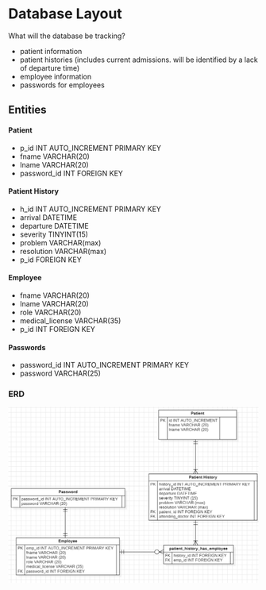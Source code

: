 # Database Layout

What will the database be tracking?
 - patient information
 - patient histories (includes current admissions. will be identified by a lack of departure time)
 - employee information
 - passwords for employees

## Entities

#### Patient
  - p_id INT AUTO_INCREMENT PRIMARY KEY
  - fname VARCHAR(20)
  - lname VARCHAR(20)
  - password_id INT FOREIGN KEY

#### Patient History
  - h_id INT AUTO_INCREMENT PRIMARY KEY
  - arrival DATETIME
  - departure DATETIME
  - severity TINYINT(15)
  - problem VARCHAR(max)
  - resolution VARCHAR(max)
  - p_id FOREIGN KEY

#### Employee
  - fname VARCHAR(20)
  - lname VARCHAR(20)
  - role VARCHAR(20)
  - medical_license VARCHAR(35)
  - p_id INT FOREIGN KEY

#### Passwords
 - password_id INT AUTO_INCREMENT PRIMARY KEY
 - password VARCHAR(25)

### ERD
![Diagram](schema.png)
